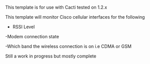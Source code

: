 This template is for use with Cacti tested on 1.2.x

This template will monitor Cisco cellular interfaces for the following

- RSSI Level

-Modem connection state

-Which band the wireless connection is on i.e CDMA or GSM


Still a work in progress but mostly complete 


